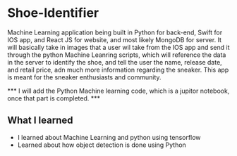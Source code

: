 # Shoe-Identifier
Machine Learning application being built in Python for back-end, Swift for IOS app, and React JS for website, and most likely MongoDB for server.
It will basically take in images that a user wil take from the IOS app and send it through the python Machine Leanring scripts, which will reference
the data in the server to identify the shoe, and tell the user the name, release date, and retail price, adn much more information regarding the sneaker.
This app is meant for the sneaker enthusiasts and community.



*** I will add the Python Machine learning code, which is a jupitor notebook, once that part is completed. ***


## What I learned 

- I learned about Machine Learning and python using tensorflow
- Learned about how object detection is done using Python
